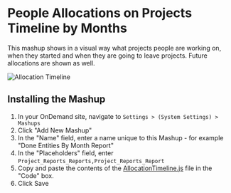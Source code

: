 People Allocations on Projects Timeline by Months
=======================

This mashup shows in a visual way what projects people are working on, when they started and when they are going to leave projects. Future allocations are shown as well.

![Allocation Timeline](https://github.com/TargetProcess/MashupsLibrary/raw/master/Allocation%20Timeline/AllocationTimeline.png)

Installing the Mashup 
-------------------------------------------------

1. In your OnDemand site, navigate to ```Settings > (System Settings) > Mashups```
2. Click "Add New Mashup"
3. In the "Name" field, enter a name unique to this Mashup - for example "Done Entities By Month Report"
4. In the "Placeholders" field, enter ```Project_Reports_Reports,Project_Reports_Report```
5. Copy and paste the contents of the [AllocationTimeline.js](https://raw.github.com/TargetProcess/MashupsLibrary/master/AllocationTimeline/AllocationTimeline.js) file in the "Code" box.
6. Click Save
